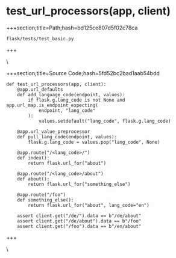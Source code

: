 



# test_url_processors(app, client)
  
+++section;title=Path;hash=bd125ce807d5f02c78ca

`flask/tests/test_basic.py`
  
+++

\
  
+++section;title=Source Code;hash=5fd52bc2bad1aab54bdd
```
def test_url_processors(app, client):
    @app.url_defaults
    def add_language_code(endpoint, values):
        if flask.g.lang_code is not None and app.url_map.is_endpoint_expecting(
            endpoint, "lang_code"
        ):
            values.setdefault("lang_code", flask.g.lang_code)

    @app.url_value_preprocessor
    def pull_lang_code(endpoint, values):
        flask.g.lang_code = values.pop("lang_code", None)

    @app.route("/<lang_code>/")
    def index():
        return flask.url_for("about")

    @app.route("/<lang_code>/about")
    def about():
        return flask.url_for("something_else")

    @app.route("/foo")
    def something_else():
        return flask.url_for("about", lang_code="en")

    assert client.get("/de/").data == b"/de/about"
    assert client.get("/de/about").data == b"/foo"
    assert client.get("/foo").data == b"/en/about"
```  
+++

\
